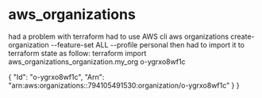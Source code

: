# aws_organizations
had a problem with terraform had to use AWS cli
aws organizations create-organization --feature-set ALL --profile personal
then had to import it to terraform state as follow:
terraform import aws_organizations_organization.my_org o-ygrxo8wf1c

{
        "Id": "o-ygrxo8wf1c",
        "Arn": "arn:aws:organizations::794105491530:organization/o-ygrxo8wf1c"
    }
}
